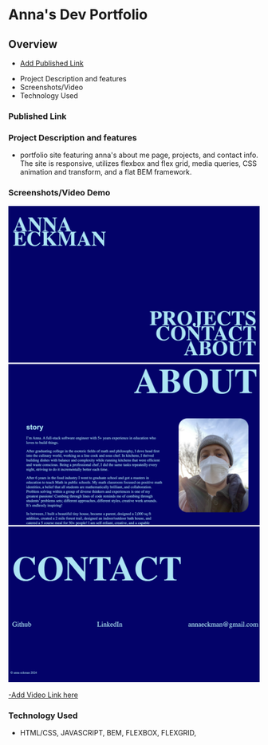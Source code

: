 # Anna's Dev Portfolio

## Overview

- [Add Published Link]()

* Project Description and features
* Screenshots/Video
* Technology Used

### Published Link

### Project Description and features

- portfolio site featuring anna's about me page, projects, and contact info. The site is responsive, utilizes flexbox and flex grid, media queries, CSS animation and transform, and a flat BEM framework.

### Screenshots/Video Demo

![landing page](image.png)
![about](image-1.png)
![contact/footer](image-2.png)

[-Add Video Link here]()

### Technology Used

- HTML/CSS, JAVASCRIPT, BEM, FLEXBOX, FLEXGRID,
